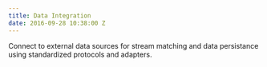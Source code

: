 ```yaml
---
title: Data Integration
date: 2016-09-28 10:38:00 Z
---
```


Connect to external data sources for stream matching and data persistance using standardized protocols and adapters.